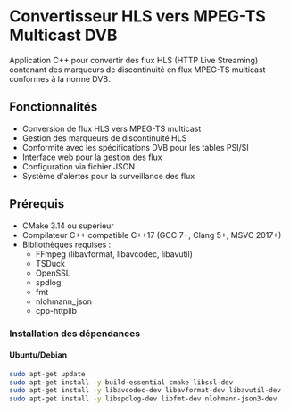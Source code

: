 # Convertisseur HLS vers MPEG-TS Multicast DVB

Application C++ pour convertir des flux HLS (HTTP Live Streaming) contenant des marqueurs de discontinuité en flux MPEG-TS multicast conformes à la norme DVB.

## Fonctionnalités

- Conversion de flux HLS vers MPEG-TS multicast
- Gestion des marqueurs de discontinuité HLS
- Conformité avec les spécifications DVB pour les tables PSI/SI
- Interface web pour la gestion des flux
- Configuration via fichier JSON
- Système d'alertes pour la surveillance des flux

## Prérequis

- CMake 3.14 ou supérieur
- Compilateur C++ compatible C++17 (GCC 7+, Clang 5+, MSVC 2017+)
- Bibliothèques requises :
  - FFmpeg (libavformat, libavcodec, libavutil)
  - TSDuck
  - OpenSSL
  - spdlog
  - fmt
  - nlohmann_json
  - cpp-httplib

### Installation des dépendances

#### Ubuntu/Debian

```bash
sudo apt-get update
sudo apt-get install -y build-essential cmake libssl-dev
sudo apt-get install -y libavcodec-dev libavformat-dev libavutil-dev
sudo apt-get install -y libspdlog-dev libfmt-dev nlohmann-json3-dev
